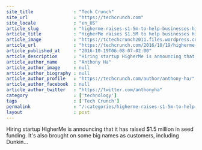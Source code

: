 ```yaml
---
site_title               : "Tech Crunch"
site_url                 : "https://techcrunch.com"
site_locale              : "en_US"
article_slug             : "higherme-raises-s1-5m-to-help-businesses-hire-hourly-workers"
article_title            : "HigherMe raises $1.5M to help businesses hire hourly workers"
article_image            : "https://tctechcrunch2011.files.wordpress.com/2016/10/25671811926_4d0acb0a0b_b.jpg?w=764&h=400&crop=1"
article_url              : "https://techcrunch.com/2016/10/19/higherme-seed-funding/"
article_published_at     : "2016-10-19T06:08:07-02:00"
article_description      : "Hiring startup HigherMe is announcing that it has raised $1.5 million in seed funding. It's also brought on some big names as customers, including Dunkin..."
article_author_name      : "Anthony Ha"
article_author_image     : null
article_author_biography : null
article_author_profile   : "https://techcrunch.com/author/anthony-ha/"
article_author_facebook  : null
article_author_twitter   : "https://twitter.com/anthonyha"
category                 : ['technology']
tags                     : ['Tech Crunch']
permalink                : "/:categories/higherme-raises-s1-5m-to-help-businesses-hire-hourly-workers/"
layout                   : post
---
```


Hiring startup HigherMe is announcing that it has raised $1.5 million in seed funding. It's also brought on some big names as customers, including Dunkin...
